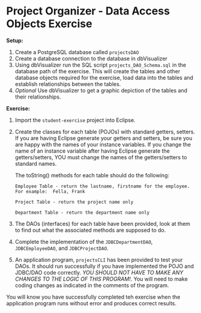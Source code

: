 # Project Organizer - Data Access Objects Exercise


**Setup:** 
1. Create a PostgreSQL database called `projectsDAO`
2. Create a database connection to the database in dbVisualizer
3. Using dbVisualizer run the SQL script `projects_DAO_Schema.sql` in the database path of the exercise.  This will create the tables and other database objects required for the exercise, load data into the tables and establish relationships between the tables.
4. *Optional* Use dbVisualizer to get a graphic depiction of the tables and their relationships.

**Exercise:**

1. Import the `student-exercise` project into Eclipse.
2. Create the classes for each table (POJOs) with standard getters, setters.
   If you are having Eclipse generate your getters and setters, be sure you are happy with the names of your instance variables.
   If you change the name of an instance variable after having Eclipse generate the getters/setters, YOU must change the names of the getters/setters to standard names.
   
   The toString() methods for each table should do the following:

       Employee Table - return the lastname, firstname for the employee.  For example:  Fella, Frank

       Project Table - return the project name only

       Department Table - return the department name only

3. The DAOs (interfaces) for each table have been provided, look at them to find out what the associated methods are supposed to do.

4. Complete the implementation of the `JDBCDepartmentDAO`, `JDBCEmployeeDAO`, and `JDBCProjectDAO`.
5. An application program, `projectsCLI` has been provided to test your DAOs. It should run successfully if you have implemented the POJO and JDBC/DAO code correctly.  *YOU SHOULD NOT HAVE TO MAKE ANY CHANGES TO THE LOGIC OF THIS PROGRAM!*.  You will need to make coding changes as indicated in the comments of  the program.

You will know you have successfully completed teh exercise when the application program runs without error and produces correct results.

